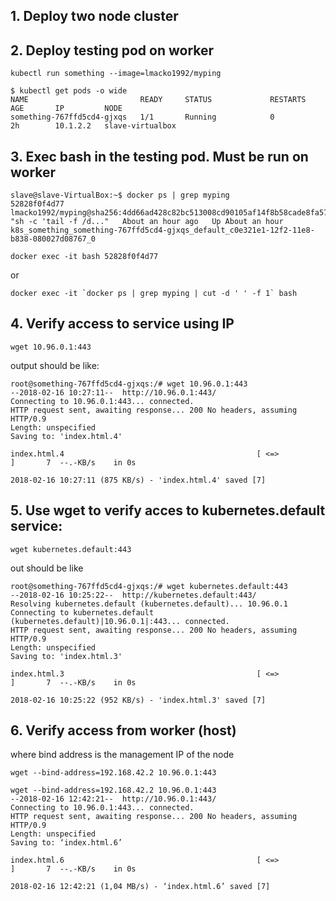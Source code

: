 ## 1. Deploy two node cluster
## 2. Deploy testing pod on worker
```
kubectl run something --image=lmacko1992/myping
```

```
$ kubectl get pods -o wide
NAME                         READY     STATUS             RESTARTS   AGE       IP         NODE
something-767ffd5cd4-gjxqs   1/1       Running            0          2h        10.1.2.2   slave-virtualbox

```
## 3. Exec bash in the testing pod. Must be run on worker
```
slave@slave-VirtualBox:~$ docker ps | grep myping
52828f0f4d77        lmacko1992/myping@sha256:4dd66ad428c82bc513008cd90105af14f8b58cade8fa579d0764384b26a3f9f6                           "sh -c 'tail -f /d..."   About an hour ago   Up About an hour                        k8s_something_something-767ffd5cd4-gjxqs_default_c0e321e1-12f2-11e8-b838-080027d08767_0

docker exec -it bash 52828f0f4d77
```
or
```
docker exec -it `docker ps | grep myping | cut -d ' ' -f 1` bash
```

## 4. Verify access to service using IP

```
wget 10.96.0.1:443
```

output should be like:
```
root@something-767ffd5cd4-gjxqs:/# wget 10.96.0.1:443
--2018-02-16 10:27:11--  http://10.96.0.1:443/
Connecting to 10.96.0.1:443... connected.
HTTP request sent, awaiting response... 200 No headers, assuming HTTP/0.9
Length: unspecified
Saving to: 'index.html.4'

index.html.4                                           [ <=>                                                                                                             ]       7  --.-KB/s    in 0s      

2018-02-16 10:27:11 (875 KB/s) - 'index.html.4' saved [7]

```

## 5. Use wget to verify acces to kubernetes.default service:
```
wget kubernetes.default:443

```
out should be like
```
root@something-767ffd5cd4-gjxqs:/# wget kubernetes.default:443
--2018-02-16 10:25:22--  http://kubernetes.default:443/
Resolving kubernetes.default (kubernetes.default)... 10.96.0.1
Connecting to kubernetes.default (kubernetes.default)|10.96.0.1|:443... connected.
HTTP request sent, awaiting response... 200 No headers, assuming HTTP/0.9
Length: unspecified
Saving to: 'index.html.3'

index.html.3                                           [ <=>                                                                                                             ]       7  --.-KB/s    in 0s      

2018-02-16 10:25:22 (952 KB/s) - 'index.html.3' saved [7]

```

## 6. Verify access from worker (host)

where bind address is the management IP of the node
```
wget --bind-address=192.168.42.2 10.96.0.1:443
```

```
wget --bind-address=192.168.42.2 10.96.0.1:443
--2018-02-16 12:42:21--  http://10.96.0.1:443/
Connecting to 10.96.0.1:443... connected.
HTTP request sent, awaiting response... 200 No headers, assuming HTTP/0.9
Length: unspecified
Saving to: ‘index.html.6’

index.html.6                                           [ <=>                                                                                                             ]       7  --.-KB/s    in 0s      

2018-02-16 12:42:21 (1,04 MB/s) - ‘index.html.6’ saved [7]

```

